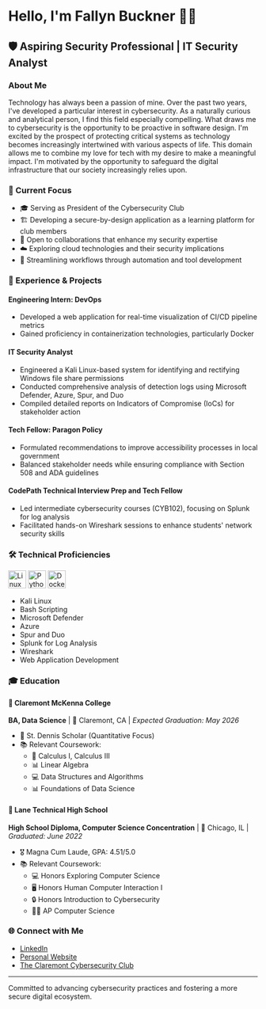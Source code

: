 # Hello, I'm Fallyn Buckner 👋🏾

## 🛡️ Aspiring Security Professional | IT Security Analyst

### About Me
Technology has always been a passion of mine. Over the past two years, I've developed a particular interest in cybersecurity. As a naturally curious and analytical person, I find this field especially compelling. What draws me to cybersecurity is the opportunity to be proactive in software design. I'm excited by the prospect of protecting critical systems as technology becomes increasingly intertwined with various aspects of life. This domain allows me to combine my love for tech with my desire to make a meaningful impact. I'm motivated by the opportunity to safeguard the digital infrastructure that our society increasingly relies upon.

### 🚀 Current Focus

- 🎓 Serving as President of the Cybersecurity Club
- 🏗️ Developing a secure-by-design application as a learning platform for club members
- 🤝 Open to collaborations that enhance my security expertise
- ☁️ Exploring cloud technologies and their security implications
- 🔧 Streamlining workflows through automation and tool development

### 💼 Experience & Projects

#### Engineering Intern: DevOps
- Developed a web application for real-time visualization of CI/CD pipeline metrics
- Gained proficiency in containerization technologies, particularly Docker

#### IT Security Analyst
- Engineered a Kali Linux-based system for identifying and rectifying Windows file share permissions
- Conducted comprehensive analysis of detection logs using Microsoft Defender, Azure, Spur, and Duo
- Compiled detailed reports on Indicators of Compromise (IoCs) for stakeholder action

#### Tech Fellow: Paragon Policy
- Formulated recommendations to improve accessibility processes in local government
- Balanced stakeholder needs while ensuring compliance with Section 508 and ADA guidelines

#### CodePath Technical Interview Prep and Tech Fellow
- Led intermediate cybersecurity courses (CYB102), focusing on Splunk for log analysis
- Facilitated hands-on Wireshark sessions to enhance students' network security skills

### 🛠️ Technical Proficiencies

<p align="left">
<a href="https://www.linux.org" target="_blank" rel="noreferrer"><img src="https://raw.githubusercontent.com/danielcranney/readme-generator/main/public/icons/skills/linux-colored.svg" width="36" height="36" alt="Linux" /></a>
<a href="https://www.python.org/" target="_blank" rel="noreferrer"><img src="https://raw.githubusercontent.com/danielcranney/readme-generator/main/public/icons/skills/python-colored.svg" width="36" height="36" alt="Python" /></a>
<a href="https://www.docker.com/" target="_blank" rel="noreferrer"><img src="https://raw.githubusercontent.com/danielcranney/readme-generator/main/public/icons/skills/docker-colored.svg" width="36" height="36" alt="Docker" /></a>
</p>

- Kali Linux
- Bash Scripting
- Microsoft Defender
- Azure
- Spur and Duo
- Splunk for Log Analysis
- Wireshark
- Web Application Development

### 🎓 Education

#### 🏫 Claremont McKenna College
**BA, Data Science** | 📍 Claremont, CA | *Expected Graduation: May 2026*
- 🏅 St. Dennis Scholar (Quantitative Focus)
- 📚 Relevant Coursework: 
  - 📐 Calculus I, Calculus III
  - 📊 Linear Algebra
  - 💻 Data Structures and Algorithms
  - 📊 Foundations of Data Science

#### 🏫 Lane Technical High School
**High School Diploma, Computer Science Concentration** | 📍 Chicago, IL | *Graduated: June 2022*
- 🎖️ Magna Cum Laude, GPA: 4.51/5.0
- 📚 Relevant Coursework:
  - 💻 Honors Exploring Computer Science
  - 🖥️ Honors Human Computer Interaction I
  - 🔒 Honors Introduction to Cybersecurity
  - 👨‍💻 AP Computer Science

### 🌐 Connect with Me

- [LinkedIn](https://www.linkedin.com/in/fallyn-buckner/)
- [Personal Website](https://fallwritescode.com/)
- [The Claremont Cybersecurity Club](https://github.com/cmc-cyberclub/claremont-cybersecurity-club)
---

Committed to advancing cybersecurity practices and fostering a more secure digital ecosystem.